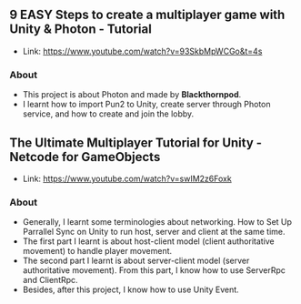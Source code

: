 ## 9 EASY Steps to create a multiplayer game with Unity & Photon - Tutorial
- Link: https://www.youtube.com/watch?v=93SkbMpWCGo&t=4s
### About
- This project is about Photon and made by **Blackthornpod**.
- I learnt how to import Pun2 to Unity, create server through Photon service, and how to create and join the lobby.

## The Ultimate Multiplayer Tutorial for Unity - Netcode for GameObjects
- Link: https://www.youtube.com/watch?v=swIM2z6Foxk  
### About
- Generally, I learnt some terminologies about networking. How to Set Up Parrallel Sync on Unity to run host, server and client at the same time.
- The first part I learnt is about host-client model (client authoritative movement) to handle player movement.
- The second part I learnt is about server-client model (server authoritative movement). From this part, I know how to use ServerRpc and ClientRpc.
- Besides, after this project, I know how to use Unity Event.
